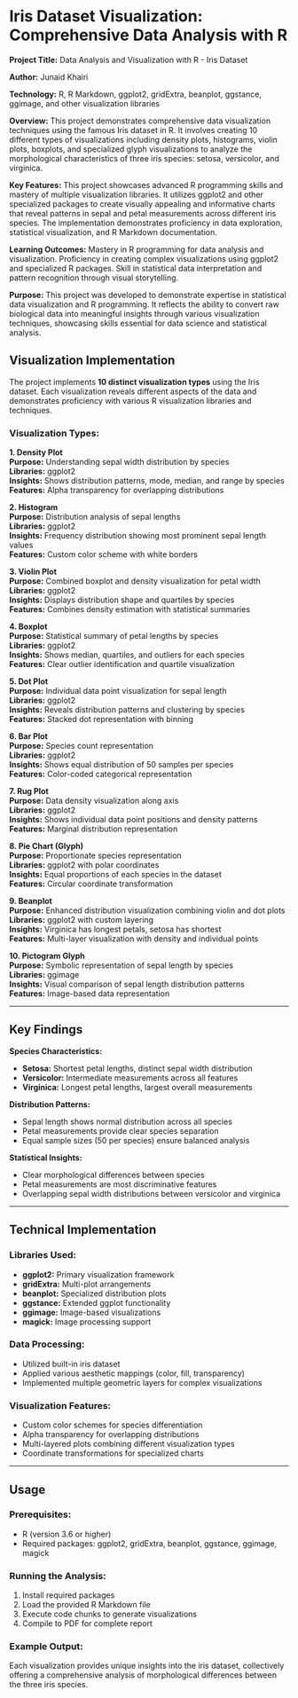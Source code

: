 # Iris Dataset Visualization: Comprehensive Data Analysis with R

**Project Title:** Data Analysis and Visualization with R - Iris Dataset

**Author:** Junaid Khairi

**Technology:** R, R Markdown, ggplot2, gridExtra, beanplot, ggstance, ggimage, and other visualization libraries

**Overview:** This project demonstrates comprehensive data visualization techniques using the famous Iris dataset in R. It involves creating 10 different types of visualizations including density plots, histograms, violin plots, boxplots, and specialized glyph visualizations to analyze the morphological characteristics of three iris species: setosa, versicolor, and virginica.

**Key Features:** This project showcases advanced R programming skills and mastery of multiple visualization libraries. It utilizes ggplot2 and other specialized packages to create visually appealing and informative charts that reveal patterns in sepal and petal measurements across different iris species. The implementation demonstrates proficiency in data exploration, statistical visualization, and R Markdown documentation.

**Learning Outcomes:** Mastery in R programming for data analysis and visualization. Proficiency in creating complex visualizations using ggplot2 and specialized R packages. Skill in statistical data interpretation and pattern recognition through visual storytelling.

**Purpose:** This project was developed to demonstrate expertise in statistical data visualization and R programming. It reflects the ability to convert raw biological data into meaningful insights through various visualization techniques, showcasing skills essential for data science and statistical analysis.

## Visualization Implementation

The project implements **10 distinct visualization types** using the Iris dataset. Each visualization reveals different aspects of the data and demonstrates proficiency with various R visualization libraries and techniques.

### Visualization Types:

**1. Density Plot**  
**Purpose:** Understanding sepal width distribution by species  
**Libraries:** ggplot2  
**Insights:** Shows distribution patterns, mode, median, and range by species  
**Features:** Alpha transparency for overlapping distributions

**2. Histogram**  
**Purpose:** Distribution analysis of sepal lengths  
**Libraries:** ggplot2  
**Insights:** Frequency distribution showing most prominent sepal length values  
**Features:** Custom color scheme with white borders

**3. Violin Plot**  
**Purpose:** Combined boxplot and density visualization for petal width  
**Libraries:** ggplot2  
**Insights:** Displays distribution shape and quartiles by species  
**Features:** Combines density estimation with statistical summaries

**4. Boxplot**  
**Purpose:** Statistical summary of petal lengths by species  
**Libraries:** ggplot2  
**Insights:** Shows median, quartiles, and outliers for each species  
**Features:** Clear outlier identification and quartile visualization

**5. Dot Plot**  
**Purpose:** Individual data point visualization for sepal length  
**Libraries:** ggplot2  
**Insights:** Reveals distribution patterns and clustering by species  
**Features:** Stacked dot representation with binning

**6. Bar Plot**  
**Purpose:** Species count representation  
**Libraries:** ggplot2  
**Insights:** Shows equal distribution of 50 samples per species  
**Features:** Color-coded categorical representation

**7. Rug Plot**  
**Purpose:** Data density visualization along axis  
**Libraries:** ggplot2  
**Insights:** Shows individual data point positions and density patterns  
**Features:** Marginal distribution representation

**8. Pie Chart (Glyph)**  
**Purpose:** Proportionate species representation  
**Libraries:** ggplot2 with polar coordinates  
**Insights:** Equal proportions of each species in the dataset  
**Features:** Circular coordinate transformation

**9. Beanplot**  
**Purpose:** Enhanced distribution visualization combining violin and dot plots  
**Libraries:** ggplot2 with custom layering  
**Insights:** Virginica has longest petals, setosa has shortest  
**Features:** Multi-layer visualization with density and individual points

**10. Pictogram Glyph**  
**Purpose:** Symbolic representation of sepal length by species  
**Libraries:** ggimage  
**Insights:** Visual comparison of sepal length distribution patterns  
**Features:** Image-based data representation

---

## Key Findings

**Species Characteristics:**
- **Setosa:** Shortest petal lengths, distinct sepal width distribution
- **Versicolor:** Intermediate measurements across all features
- **Virginica:** Longest petal lengths, largest overall measurements

**Distribution Patterns:**
- Sepal length shows normal distribution across all species
- Petal measurements provide clear species separation
- Equal sample sizes (50 per species) ensure balanced analysis

**Statistical Insights:**
- Clear morphological differences between species
- Petal measurements are most discriminative features
- Overlapping sepal width distributions between versicolor and virginica

---

## Technical Implementation

### Libraries Used:
- **ggplot2:** Primary visualization framework
- **gridExtra:** Multi-plot arrangements
- **beanplot:** Specialized distribution plots
- **ggstance:** Extended ggplot functionality
- **ggimage:** Image-based visualizations
- **magick:** Image processing support

### Data Processing:
- Utilized built-in iris dataset
- Applied various aesthetic mappings (color, fill, transparency)
- Implemented multiple geometric layers for complex visualizations

### Visualization Features:
- Custom color schemes for species differentiation
- Alpha transparency for overlapping distributions
- Multi-layered plots combining different visualization types
- Coordinate transformations for specialized charts

---

## Usage

### Prerequisites:
- R (version 3.6 or higher)
- Required packages: ggplot2, gridExtra, beanplot, ggstance, ggimage, magick

### Running the Analysis:
1. Install required packages
2. Load the provided R Markdown file
3. Execute code chunks to generate visualizations
4. Compile to PDF for complete report

### Example Output:
Each visualization provides unique insights into the iris dataset, collectively offering a comprehensive analysis of morphological differences between the three iris species.
